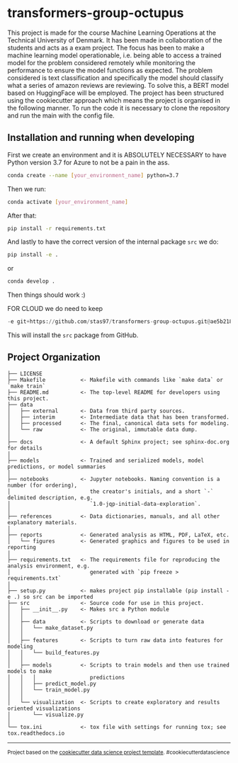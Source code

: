 transformers-group-octupus
==============================

This project is made for the course Machine Learning Operations at the Technical University of Denmark. It has been made in collaboration of the students and acts as a exam project. The focus has been to make a machine learning model operationable, i.e. being able to access a trained model for the problem considered remotely while monitoring the performance to ensure the model functions as expected. The problem considered is text classification and specifically the model should classify what a series of amazon reviews are reviewing. To solve this, a BERT model based on HuggingFace will be employed. The project has been structured using the cookiecutter approach which means the project is organised in the following manner. To run the code it is necessary to clone the repository and run the main with the config file.



## Installation and running when developing

First we create an environment and it is ABSOLUTELY NECESSARY to have Python version 3.7 for Azure to not be a pain in the ass. 

```bash
conda create --name [your_environment_name] python=3.7
```

Then we run:

```bash
conda activate [your_environment_name]
```

After that: 

```bash
pip install -r requirements.txt
```

And lastly to have the correct version of the internal package `src` we do: 

```bash
pip install -e .
```
or 
```bash
conda develop .
```
Then things should work :) 

FOR CLOUD we do need to keep 
```python
-e git+https://github.com/stas97/transformers-group-octupus.git@ae5b2185752a82464884a255ec5b360aa6be991e#egg=src
```
This will install the `src` package from GitHub.

Project Organization
------------

    ├── LICENSE
    ├── Makefile           <- Makefile with commands like `make data` or `make train`
    ├── README.md          <- The top-level README for developers using this project.
    ├── data
    │   ├── external       <- Data from third party sources.
    │   ├── interim        <- Intermediate data that has been transformed.
    │   ├── processed      <- The final, canonical data sets for modeling.
    │   └── raw            <- The original, immutable data dump.
    │
    ├── docs               <- A default Sphinx project; see sphinx-doc.org for details
    │
    ├── models             <- Trained and serialized models, model predictions, or model summaries
    │
    ├── notebooks          <- Jupyter notebooks. Naming convention is a number (for ordering),
    │                         the creator's initials, and a short `-` delimited description, e.g.
    │                         `1.0-jqp-initial-data-exploration`.
    │
    ├── references         <- Data dictionaries, manuals, and all other explanatory materials.
    │
    ├── reports            <- Generated analysis as HTML, PDF, LaTeX, etc.
    │   └── figures        <- Generated graphics and figures to be used in reporting
    │
    ├── requirements.txt   <- The requirements file for reproducing the analysis environment, e.g.
    │                         generated with `pip freeze > requirements.txt`
    │
    ├── setup.py           <- makes project pip installable (pip install -e .) so src can be imported
    ├── src                <- Source code for use in this project.
    │   ├── __init__.py    <- Makes src a Python module
    │   │
    │   ├── data           <- Scripts to download or generate data
    │   │   └── make_dataset.py
    │   │
    │   ├── features       <- Scripts to turn raw data into features for modeling
    │   │   └── build_features.py
    │   │
    │   ├── models         <- Scripts to train models and then use trained models to make
    │   │   │                 predictions
    │   │   ├── predict_model.py
    │   │   └── train_model.py
    │   │
    │   └── visualization  <- Scripts to create exploratory and results oriented visualizations
    │       └── visualize.py
    │
    └── tox.ini            <- tox file with settings for running tox; see tox.readthedocs.io


--------

<p><small>Project based on the <a target="_blank" href="https://drivendata.github.io/cookiecutter-data-science/">cookiecutter data science project template</a>. #cookiecutterdatascience</small></p>
